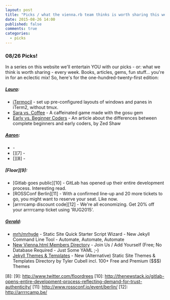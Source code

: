 ```yaml
---
layout: post
title: "Picks / what the vienna.rb team thinks is worth sharing this week"
date: 2015-08-26 14:00
published: false
comments: true
categories:
  - picks
---
```


### 08/26 Picks!

In a series on this website we'll entertain YOU with our picks - or: what we think is worth sharing - every week.
Books, articles, gems, fun stuff... you're in for an eclectic mix! So, here's for the one-hundred-twenty-first edition:

##### [Laura][1]:
- [iTermocil][2] - set up pre-configured layouts of windows and panes in iTerm2, without tmux.
- [Sara vs. Coffee][3] - A caffeinated game made with the gosu gem
- [Early vs. Beginner Coders][4] - An article about the differences between complete beginners and early coders, by Zed Shaw

##### [Aaron][5]:
- [][6] -
- [][7] -
- [][8] -


##### [Floor][9]:
- [Gitlab goes public][10] - GitLab has opened up their entire development process. Interesting read.
- [ROSSConf Berlin][11] - With a confirmed line-up and 20 more tickets to go, you might want to reserve your seat. Like now.
- [arrrrcamp discount code][12] - We're all economizing. Get 20% off your arrrrcamp ticket using 'RUG2015'.

##### [Gerald](https://twitter.com/viennahtml):
- [mrh/mrhyde](https://github.com/mrhydescripts/mrhyde) - Static Site Quick Starter Script Wizard - New Jekyll Command Line Tool - Automate, Automate, Automate
- [New Vienna.html Members Directory](https://github.com/viennahtml/members) - Join Us / Add Yourself (Free; No Database Required - Just Some YAML ;-) 
- [Jekyll Themes & Templates](http://jekyllthemes.io) - New (Alternative) Static Site Themes & Templates Directory by Tyler Cubell incl. 100+ Free and Premium ($$$) Themes 



[1]: http://www.twitter.com/alicetragedy
[2]: https://github.com/TomAnthony/itermocil
[3]: https://github.com/lislis/sara-vs-coffee
[4]: http://zedshaw.com/2015/06/16/early-vs-beginning-coders/
[5]: http://www.twitter.com/mraaroncruz
[6]:
[7]:
[8]:
[9]: http://www.twitter.com/floordrees
[10]: http://thenewstack.io/gitlab-opens-entire-development-process-reflecting-demand-for-trust-authenticity/
[11]: http://www.rossconf.io/event/berlin/
[12]: http://arrrrcamp.be/
